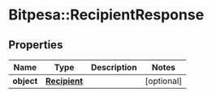 # Bitpesa::RecipientResponse

## Properties
Name | Type | Description | Notes
------------ | ------------- | ------------- | -------------
**object** | [**Recipient**](Recipient.md) |  | [optional] 


